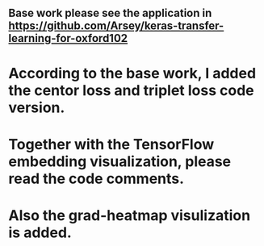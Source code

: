 ## Base work please see the application in https://github.com/Arsey/keras-transfer-learning-for-oxford102
#  According to the base work, I added the centor loss and triplet loss code version.
#  Together with the TensorFlow embedding visualization, please read the code comments.
#  Also the grad-heatmap visulization is added.
